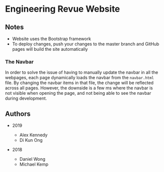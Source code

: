 # Engineering Revue Website

## Notes
* Website uses the Bootstrap framework
* To deploy changes, push your changes to the master branch and GitHub pages will build the site automatically

### The Navbar
In order to solve the issue of having to manually update the navbar in all the webpages, each page dynamically loads the navbar from the ```navbar.html``` file. By changing the navbar items in that file, the change will be reflected across all pages. However, the downside is a few ms where the navbar is not visible when opening the page, and not being able to see the navbar during development.

## Authors
* 2019
  * Alex Kennedy
  * Di Kun Ong

* 2018
  * Daniel Wong
  * Michael Kemp
